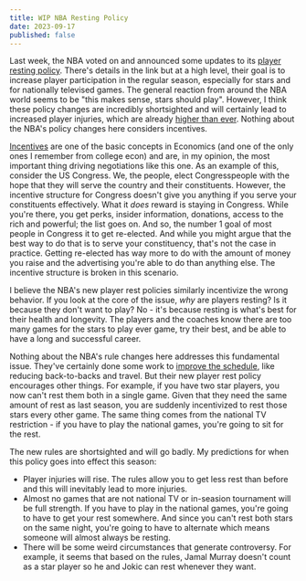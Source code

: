 ```yaml
---
title: WIP NBA Resting Policy
date: 2023-09-17
published: false
---
```


Last week, the NBA voted on and announced some updates to its
[player resting policy](espn). There's details in the link but at a high level,
their goal is to increase player participation in the regular season, especially
for stars and for nationally televised games. The general reaction from around
the NBA world seems to be "this makes sense, stars should play". However, I
think these policy changes are incredibly shortsighted and will certainly lead
to increased player injuries, which are already [higher than ever](inj). Nothing
about the NBA's policy changes here considers incentives.

[Incentives](inc) are one of the basic concepts in Economics (and one of the
only ones I remember from college econ) and are, in my opinion, the most
important thing driving negotiations like this one. As an example of this,
consider the US Congress. We, the people, elect Congresspeople with the hope
that they will serve the country and their constituents. However, the incentive
structure for Congress doesn't give you anything if you serve your constituents
effectively. What it _does_ reward is staying in Congress. While you're there,
you get perks, insider information, donations, access to the rich and powerful;
the list goes on. And so, the number 1 goal of most people in Congress it to get
re-elected. And while you might argue that the best way to do that is to serve
your constituency, that's not the case in practice. Getting re-elected has way
more to do with the amount of money you raise and the advertising you're able to
do than anything else. The incentive structure is broken in this scenario.

I believe the NBA's new player rest policies similarly incentivize the wrong
behavior. If you look at the core of the issue, _why_ are players resting? Is it
because they don't want to play? No - it's because resting is what's best for
their health and longevity. The players and the coaches know there are too many
games for the stars to play ever game, try their best, and be able to have a
long and successful career.

Nothing about the NBA's rule changes here addresses this fundamental issue.
They've certainly done some work to [improve the schedule](sch), like reducing
back-to-backs and travel. But their new player rest policy encourages other
things. For example, if you have two star players, you now can't rest them both
in a single game. Given that they need the same amount of rest as last season,
you are suddenly incentivized to rest those stars every other game. The same
thing comes from the national TV restriction - if you have to play the national
games, you're going to sit for the rest.

The new rules are shortsighted and will go badly. My predictions for when this
policy goes into effect this season:

- Player injuries will rise. The rules allow you to get less rest than before
  and this will inevitably lead to more injuries.
- Almost no games that are not national TV or in-seasion tournament will be full
  strength. If you have to play in the national games, you're going to have to
  get your rest somewhere. And since you can't rest both stars on the same
  night, you're going to have to alternate which means someone will almost
  always be resting.
- There will be some weird circumstances that generate controversy. For example,
  it seems that based on the rules, Jamal Murray doesn't count as a star player
  so he and Jokic can rest whenever they want.

[espn]:
  https://www.espn.com/nba/story/_/id/38386013/how-nba-new-rules-resting-stars-work
[inj]: https://journals.sagepub.com/doi/full/10.1177/23259671221121116
[inc]: https://www.econlib.org/library/Topics/College/incentives.html
[sch]: https://sports.yahoo.com/nba-limits-back-back-games-161533055.html
